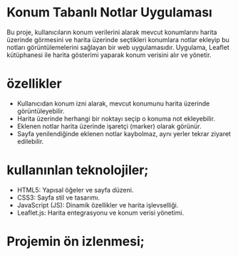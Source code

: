 # Konum Tabanlı Notlar Uygulaması

Bu proje, kullanıcıların konum verilerini alarak mevcut konumlarını harita üzerinde görmesini ve harita üzerinde seçtikleri konumlara notlar ekleyip bu notları görüntülemelerini sağlayan bir web uygulamasıdır. Uygulama, Leaflet kütüphanesi ile harita gösterimi yaparak konum verisini alır ve yönetir.

# özellikler
- Kullanıcıdan konum izni alarak, mevcut konumunu harita üzerinde görüntüleyebilir.
- Harita üzerinde herhangi bir noktayı seçip o konuma not ekleyebilir.
- Eklenen notlar harita üzerinde işaretçi (marker) olarak görünür.
- Sayfa yenilendiğinde eklenen notlar kaybolmaz, aynı yerler tekrar ziyaret edilebilir.

# kullanınlan teknolojiler;
- HTML5: Yapısal öğeler ve sayfa düzeni.
- CSS3: Sayfa stil ve tasarımı.
- JavaScript (JS): Dinamik özellikler ve harita işlevselliği.
- Leaflet.js: Harita entegrasyonu ve konum verisi yönetimi.


# Projemin ön izlenmesi;

